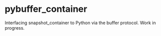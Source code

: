 # pybuffer_container
Interfacing snapshot_container to Python via the buffer protocol.
Work in progress.
